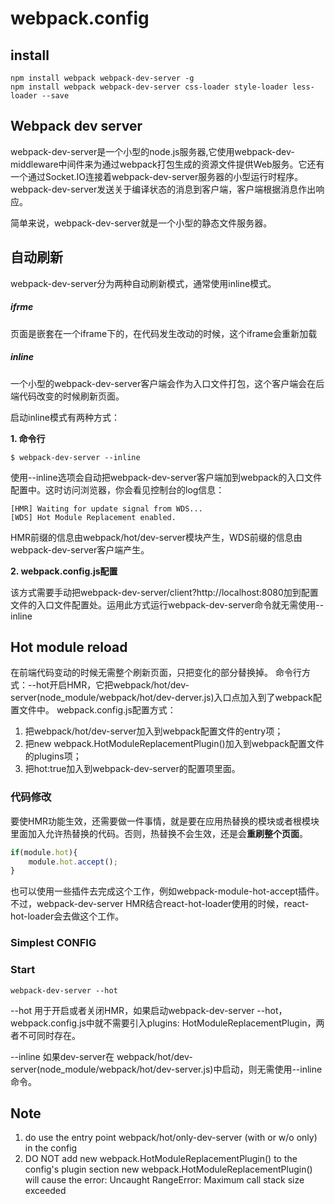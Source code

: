 # webpack.config
## install
```shell
npm install webpack webpack-dev-server -g
npm install webpack webpack-dev-server css-loader style-loader less-loader --save
```
## Webpack dev server
webpack-dev-server是一个小型的node.js服务器,它使用webpack-dev-middleware中间件来为通过webpack打包生成的资源文件提供Web服务。它还有一个通过Socket.IO连接着webpack-dev-server服务器的小型运行时程序。webpack-dev-server发送关于编译状态的消息到客户端，客户端根据消息作出响应。

简单来说，webpack-dev-server就是一个小型的静态文件服务器。
## 自动刷新
webpack-dev-server分为两种自动刷新模式，通常使用inline模式。
##### ifrme
页面是嵌套在一个iframe下的，在代码发生改动的时候，这个iframe会重新加载
##### inline
一个小型的webpack-dev-server客户端会作为入口文件打包，这个客户端会在后端代码改变的时候刷新页面。

启动inline模式有两种方式：

**1. 命令行**
```shell
$ webpack-dev-server --inline
```
使用--inline选项会自动把webpack-dev-server客户端加到webpack的入口文件配置中。这时访问浏览器，你会看见控制台的log信息：
```shell
[HMR] Waiting for update signal from WDS...
[WDS] Hot Module Replacement enabled.
```
HMR前缀的信息由webpack/hot/dev-server模块产生，WDS前缀的信息由webpack-dev-server客户端产生。

**2. webpack.config.js配置**

该方式需要手动把webpack-dev-server/client?http://localhost:8080加到配置文件的入口文件配置处。运用此方式运行webpack-dev-server命令就无需使用--inline

## Hot module reload
在前端代码变动的时候无需整个刷新页面，只把变化的部分替换掉。
命令行方式：--hot开启HMR，它把webpack/hot/dev-server(node_module/webpack/hot/dev-derver.js)入口点加入到了webpack配置文件中。
webpack.config.js配置方式：
1) 把webpack/hot/dev-server加入到webpack配置文件的entry项；
2) 把new webpack.HotModuleReplacementPlugin()加入到webpack配置文件的plugins项；
3) 把hot:true加入到webpack-dev-server的配置项里面。

### 代码修改
要使HMR功能生效，还需要做一件事情，就是要在应用热替换的模块或者根模块里面加入允许热替换的代码。否则，热替换不会生效，还是会<strong>重刷整个页面</strong>。
```js
if(module.hot){
    module.hot.accept();
}
```
也可以使用一些插件去完成这个工作，例如webpack-module-hot-accept插件。不过，webpack-dev-server HMR结合react-hot-loader使用的时候，react-hot-loader会去做这个工作。
### Simplest CONFIG

### Start
```shell
webpack-dev-server --hot
```
--hot 用于开启或者关闭HMR，如果启动webpack-dev-server --hot，webpack.config.js中就不需要引入plugins: HotModuleReplacementPlugin，两者不可同时存在。

--inline 如果dev-server在 webpack/hot/dev-server(node_module/webpack/hot/dev-server.js)中启动，则无需使用--inline命令。


## Note
1. do use the entry point webpack/hot/only-dev-server (with or w/o only) in the config
2. DO NOT add new webpack.HotModuleReplacementPlugin() to the config's plugin section
    new webpack.HotModuleReplacementPlugin() will cause the error: Uncaught RangeError: Maximum call stack size exceeded

